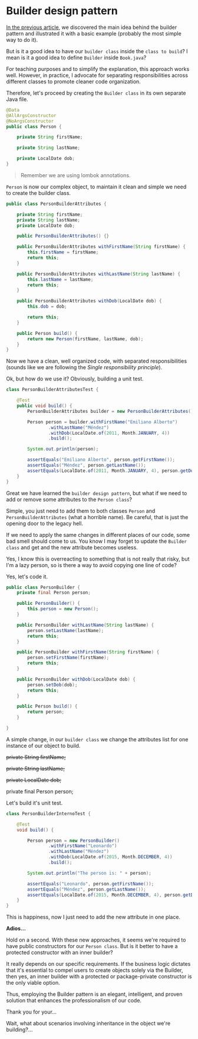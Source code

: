 # Builder design pattern

[In the previous article](./builder.md), we discovered the main idea behind the builder pattern and illustrated it with a basic example (probably the most simple way to do it).

But is it a good idea to have our `builder class` inside the `class to build`? I mean is it a good idea to define `Builder` inside `Book.java`?

For teaching purposes and to simplify the explanation, this approach works well. However, in practice, I advocate for separating responsibilities across different classes to promote cleaner code organization.

Therefore, let's proceed by creating the `Builder class` in its own separate Java file.

```java
@Data
@AllArgsConstructor
@NoArgsConstructor
public class Person {

    private String firstName;

    private String lastName;

    private LocalDate dob;
}
```
>Remember we are using lombok annotations.

`Person` is now our complex object, to maintain it clean and simple we need to create the builder class.

```java
public class PersonBuilderAttributes {

    private String firstName;
    private String lastName;
    private LocalDate dob;

    public PersonBuilderAttributes() {}

    public PersonBuilderAttributes withFirstName(String firstName) {
        this.firstName = firstName;
        return this;
    }

    public PersonBuilderAttributes withLastName(String lastName) {
        this.lastName = lastName;
        return this;
    }

    public PersonBuilderAttributes withDob(LocalDate dob) {
        this.dob = dob;

        return this;
    }

    public Person build() {
        return new Person(firstName, lastName, dob);
    }
}
```

Now we have a clean, well organized code, with separated responsibilities (sounds like we are following the *Single responsibility principle*).

Ok, but how do we use it?
Obviously, building a unit test.

```java
class PersonBuilderAttributesTest {

    @Test
    public void build() {
        PersonBuilderAttributes builder = new PersonBuilderAttributes();

        Person person = builder.withFirstName("Emiliano Alberto")
                .withLastName("Méndez")
                .withDob(LocalDate.of(2011, Month.JANUARY, 4))
                .build();

        System.out.println(person);

        assertEquals("Emiliano Alberto", person.getFirstName());
        assertEquals("Méndez", person.getLastName());
        assertEquals(LocalDate.of(2011, Month.JANUARY, 4), person.getDob());
    }
}
```

Great we have learned the `builder design pattern`, but what if we need to add or remove some attributes to the `Person class`?

Simple, you just need to add them to both classes `Person` and `PersonBuilderAttributes` (what a horrible name).
Be careful, that is just the opening door to the legacy hell.

If we need to apply the same changes in different places of our code, some bad smell should come to us. You know I may forget to update the `Builder class` and get and the new attribute becomes useless.

Yes, I know this is overreacting to something that is not really that risky, but I'm a lazy person, so is there a way to avoid copying one line of code?

Yes, let's code it.

```java
public class PersonBuilder {
    private final Person person;

    public PersonBuilder() {
        this.person = new Person();
    }

    public PersonBuilder withLastName(String lastName) {
        person.setLastName(lastName);
        return this;
    }

    public PersonBuilder withFirstName(String firstName) {
        person.setFirstName(firstName);
        return this;
    }

    public PersonBuilder withDob(LocalDate dob) {
        person.setDob(dob);
        return this;
    }

    public Person build() {
        return person;
    }

}
```

A simple change, in our `builder class` we change the attributes list for one instance of our object to build.

~~private String firstName;~~

~~private String lastName;~~

~~private LocalDate dob;~~

private final Person person;

Let's build it's unit test.

```java
class PersonBuilderInternoTest {

    @Test
    void build() {

        Person person = new PersonBuilder()
                .withFirstName("Leonardo")
                .withLastName("Méndez")
                .withDob(LocalDate.of(2015, Month.DECEMBER, 4))
                .build();

        System.out.println("The person is: " + person);

        assertEquals("Leonardo", person.getFirstName());
        assertEquals("Méndez", person.getLastName());
        assertEquals(LocalDate.of(2015, Month.DECEMBER, 4), person.getDob());
    }
}
```

This is happiness, now I just need to add the new attribute in one place.

**Adios...**

Hold on a second. With these new approaches, it seems we're required to have public constructors for our `Person class`. But is it better to have a protected constructor with an inner builder?

It really depends on our specific requirements. If the business logic dictates that it's essential to compel users to create objects solely via the Builder, then yes, an inner builder with a protected or package-private constructor is the only viable option.

Thus, employing the Builder pattern is an elegant, intelligent, and proven solution that enhances the professionalism of our code.

Thank you for your...

Wait, what about scenarios involving inheritance in the object we're building?...




